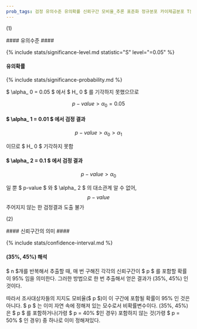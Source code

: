 ```yaml
---
prob_tags: 검정 유의수준 유의확률 신뢰구간 모비율_추론 표준화 정규분포 카이제곱분포 T분포 F분포 대수의_법칙
---
```

(1)

<div>
#### 유의수준 ####

{% include stats/significance-level.md statistic="S" level="=0.05" %}

#### 유의확률 ####

{% include stats/significance-probability.md %}

$ \alpha_ 0 = 0.05 $ 에서 $ H_ 0  $ 를 기각하지 못했으므로

$$ p-value > \alpha_ 0 = 0.05 $$

#### $ \alpha_ 1 = 0.01 $ 에서 검정 결과 ####

$$ p-value > \alpha_ 0 > \alpha_ 1 $$

이므로 $ H_ 0 $ 기각하지 못함

#### $ \alpha_ 2 = 0.1 $ 에서 검정 결과 ####

$$ p-value > \alpha_ 0 $$

일 뿐 $ p-value $ 와  $ \alpha_ 2 $ 의 대소관계 알 수 없어, $$ p-value $$ 주어지지 않는 한 검정결과 도출 불가

</div>

(2)

<div>
#### 신뢰구간의 의미 ####

{% include stats/confidence-interval.md %}

#### (35%, 45%) 해석 ####
$ n $개를 반복해서 추출할 때, 매 번 구해진 각각의 신뢰구간이 $ p $ 를 포함할 확률이 95% 임을 의미한다.
그러한 방법으로 한 번 추출해서 얻은 결과가 (35%, 45%) 인 것이다.

따라서 조사대상자들의 지지도 모비율($ p $)이 이 구간에 포함될 확률이 95% 인 것은 아니다.
$ p $ 는 이미 자연 속에 정해져 있는 모수로서 비확률변수이다.
(35%, 45%) 은 $ p $ 를 포함하거나(가령 $ p = 40% $인 경우) 포함하지 않는 것(가령 $ p = 50% $ 인 경우) 중 하나로 이미 정해져있다.

</div>